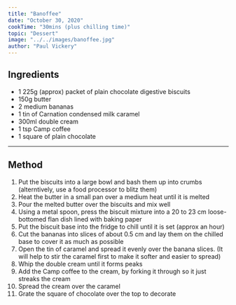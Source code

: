 ```yaml
---
title: "Banoffee"
date: "October 30, 2020"
cookTime: "30mins (plus chilling time)"
topic: "Dessert"
image: "../../images/banoffee.jpg"
author: "Paul Vickery"
---
```


## Ingredients

- 1 225g (approx) packet of plain chocolate digestive biscuits
- 150g butter
- 2 medium bananas
- 1 tin of Carnation condensed milk caramel
- 300ml double cream
- 1 tsp Camp coffee
- 1 square of plain chocolate

---

## Method

1. Put the biscuits into a large bowl and bash them up into crumbs (alterntively, use a food processor to blitz them)
2. Heat the butter in a small pan over a medium heat until it is melted
3. Pour the melted butter over the biscuits and mix well
4. Using a metal spoon, press the biscuit mixture into a 20 to 23 cm loose-bottomed flan dish lined with baking paper
5. Put the biscuit base into the fridge to chill until it is set (approx an hour)
6. Cut the bananas into slices of about 0.5 cm and lay them on the chilled base to cover it as much as possible
7. Open the tin of caramel and spread it evenly over the banana slices. (It will help to stir the caramel first to make it softer and easier to spread)
8. Whip the double cream until it forms peaks
9. Add the Camp coffee to the cream, by forking it through so it just streaks the cream
10. Spread the cream over the caramel
11. Grate the square of chocolate over the top to decorate
